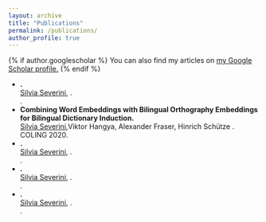 ```yaml
---
layout: archive
title: "Publications"
permalink: /publications/
author_profile: true
---
```


{% if author.googlescholar %}
  You can also find my articles on <u><a href="{{author.googlescholar}}">my Google Scholar profile</a>.</u>
{% endif %}

<ul class="sparse-list">
         <li>
          <b>.</b> <br/>
          <u>Silvia Severini</u>, . <br/>
          .<br/>
        </li>
	<li>
          <b>Combining Word Embeddings with Bilingual Orthography Embeddings for Bilingual Dictionary Induction.</b> <br/>
          <u>Silvia Severini</u>,Viktor Hangya, Alexander Fraser, Hinrich Schütze . <br/>
          COLING 2020.<br/>
        </li>
         <li>
          <b>.</b> <br/>
          <u>Silvia Severini</u>, . <br/>
          .<br/>
        </li>
         <li>
          <b>.</b> <br/>
          <u>Silvia Severini</u>, . <br/>
          .<br/>
        </li>
         <li>
          <b>.</b> <br/>
          <u>Silvia Severini</u>, . <br/>
          .<br/>
        </li>
</ul>
